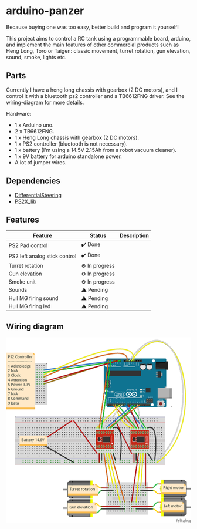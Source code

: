 # arduino-panzer

Because buying one was too easy, better build and program it yourself!

This project aims to control a RC tank using a programmable board, arduino, and implement the main features of other commercial products such as Heng Long, Toro or Taigen: classic movement, turret rotation, gun elevation, sound, smoke, lights etc.

## Parts

Currently I have a heng long chassis with gearbox (2 DC motors), and I control it with a bluetooth ps2 controller and a TB6612FNG driver. See the wiring-diagram for more details.

Hardware:

* 1 x Arduino uno.
* 2 x TB6612FNG.
* 1 x Heng Long chassis with gearbox (2 DC motors).
* 1 x PS2 controller (bluetooth is not necessary).
* 1 x battery (I'm using a 14.5V 2.15Ah from a robot vacuum cleaner).
* 1 x 9V battery for arduino standalone power.
* A lot of jumper wires.

## Dependencies

* [DifferentialSteering](https://github.com/edumardo/DifferentialSteering)
* [PS2X_lib](https://github.com/madsci1016/Arduino-PS2X)

## Features

| Feature | Status | Description |
|---------|-------------|--------|
| PS2 Pad control | ✔️ Done | |
| PS2 left analog stick control | ✔️ Done | |
| Turret rotation | ⚙️ In progress  | |
| Gun elevation | ⚙️ In progress  | |
| Smoke unit | ⚙️ In progress | |
| Sounds | ⚠️ Pending | |
| Hull MG firing sound | ⚠️ Pending | |
| Hull MG firing led | ⚠️ Pending | |

## Wiring diagram

![Wiring diagram](images/wiring-diagram.png)
